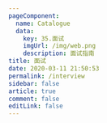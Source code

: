 ```yaml
---
pageComponent: 
  name: Catalogue
  data: 
    key: 35.面试
    imgUrl: /img/web.png
    description: 面试指南
title: 面试
date: 2020-03-11 21:50:53
permalink: /interview
sidebar: false
article: true
comment: false
editLink: false
---
```


